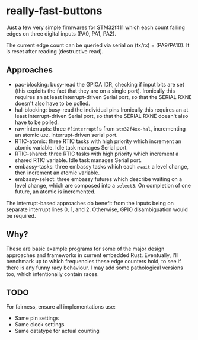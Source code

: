 # really-fast-buttons

Just a few very simple firmwares for STM32f411 which each count falling edges on three digital inputs (PA0, PA1, PA2).

The current edge count can be queried via serial on (tx/rx) = (PA9/PA10). It is reset after reading (destructive read).

## Approaches

* pac-blocking: busy-read the GPIOA IDR, checking if input bits are set (this exploits the fact that they are on a single port).
  Ironically this requires an at least interrupt-driven Serial port, so that the SERIAL RXNE doesn't also have to be polled.
* hal-blocking: busy-read the individual pins
  Ironically this requires an at least interrupt-driven Serial port, so that the SERIAL RXNE doesn't also have to be polled.
* raw-interrupts: three `#[interrupt]`s from `stm32f4xx-hal`, incrementing an atomic `u32`. Interrupt-driven serial port.
* RTIC-atomic: three RTIC tasks with high priority which increment an atomic variable. Idle task manages Serial port.
* RTIC-shared: three RTIC tasks with high priority which increment a shared RTIC variable. Idle task manages Serial port.
* embassy-tasks: three embassy tasks which each `await` a level change, then increment an atomic variable.
* embassy-select: three embassy futures which describe waiting on a level change, which are composed into a `select3`.
  On completion of one future, an atomic is incremented.

The interrupt-based approaches do benefit from the inputs being on separate interrupt lines 0, 1, and 2.
Otherwise, GPIO disambiguation would be required.

## Why?

These are basic example programs for some of the major design approaches and frameworks in current embedded Rust.
Eventually, I'll benchmark up to which frequencies these edge counters hold, to see if there is any funny racy behaviour.
I may add some pathological versions too, which intentionally contain races.

## TODO

For fairness, ensure all implementations use:

* Same pin settings
* Same clock settings
* Same datatype for actual counting